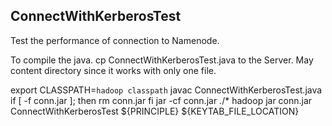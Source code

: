 ## ConnectWithKerberosTest
Test the performance of connection to Namenode.

To compile the java.
cp ConnectWithKerberosTest.java to the Server. May content directory since it works with only one file.

export CLASSPATH=`hadoop classpath`
javac ConnectWithKerberosTest.java
if [ -f conn.jar ]; then
   rm conn.jar
fi
jar -cf conn.jar ./*
hadoop jar conn.jar ConnectWithKerberosTest ${PRINCIPLE} ${KEYTAB_FILE_LOCATION}
